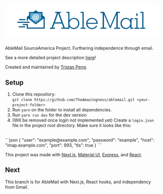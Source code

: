 # ![AbleMail](static/logo-blue.png)
AbleMail SourceAmerica Project. Furthering independence through email.

<!-- Try it out [here](https://theamazingness.github.io/ablemail)! -->

See a more detailed project description [here](http://www.team1540.org/ablemail)!

Created and maintained by [Tristan Peng](https://www.github.com/theamazingness).

## Setup
1. Clone this repository:
<br>`git clone https://github.com/TheAmazingness/ablemail.git <your-project-folder>`
2. Run `yarn` on the folder to install all dependencies.
3. Run `yarn run dev` for the dev version
4. (Will be removed once login not implemented yet) Create a `login.json` file in the project root directory. Make sure it looks like this:
<br>
	```json
	{
		"user": "example@example.com",
		"password": "example",
   	"host": "imap.example.com",
   	"port": 993,
   	"tls": true
	}
	```
	
This project was made with [Next.js](https://nextjs.org/), [Material UI](https://material-ui.com), [Express](http://expressjs.com), and [React](https://reactjs.org).

## Next
This branch is for AbleMail with Next.js, React hooks, and independency from Gmail.
